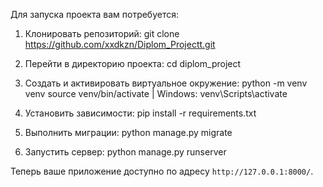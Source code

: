 Для запуска проекта вам потребуется:

1. Клонировать репозиторий:
git clone https://github.com/xxdkzn/Diplom_Projectt.git

2. Перейти в директорию проекта:
cd diplom_project

3. Создать и активировать виртуальное окружение:
python -m venv venv
source venv/bin/activate | Windows: venv\Scripts\activate

4. Установить зависимости:
pip install -r requirements.txt

5. Выполнить миграции:
python manage.py migrate

6. Запустить сервер:
python manage.py runserver

Теперь ваше приложение доступно по адресу `http://127.0.0.1:8000/`.